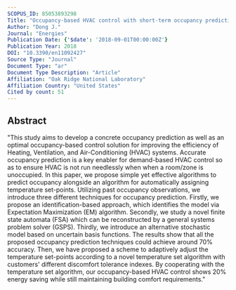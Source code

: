 ```yaml
---
SCOPUS_ID: 85053893298
Title: "Occupancy-based HVAC control with short-term occupancy prediction algorithms for energy-efficient buildings"
Author: "Dong J."
Journal: "Energies"
Publication Date: {'$date': '2018-09-01T00:00:00Z'}
Publication Year: 2018
DOI: "10.3390/en11092427"
Source Type: "Journal"
Document Type: "ar"
Document Type Description: "Article"
Affiliation: "Oak Ridge National Laboratory"
Affiliation Country: "United States"
Cited by count: 51
---
```


## Abstract
"This study aims to develop a concrete occupancy prediction as well as an optimal occupancy-based control solution for improving the efficiency of Heating, Ventilation, and Air-Conditioning (HVAC) systems. Accurate occupancy prediction is a key enabler for demand-based HVAC control so as to ensure HVAC is not run needlessly when when a room/zone is unoccupied. In this paper, we propose simple yet effective algorithms to predict occupancy alongside an algorithm for automatically assigning temperature set-points. Utilizing past occupancy observations, we introduce three different techniques for occupancy prediction. Firstly, we propose an identification-based approach, which identifies the model via Expectation Maximization (EM) algorithm. Secondly, we study a novel finite state automata (FSA) which can be reconstructed by a general systems problem solver (GSPS). Thirdly, we introduce an alternative stochastic model based on uncertain basis functions. The results show that all the proposed occupancy prediction techniques could achieve around 70% accuracy. Then, we have proposed a scheme to adaptively adjust the temperature set-points according to a novel temperature set algorithm with customers' different discomfort tolerance indexes. By cooperating with the temperature set algorithm, our occupancy-based HVAC control shows 20% energy saving while still maintaining building comfort requirements."
